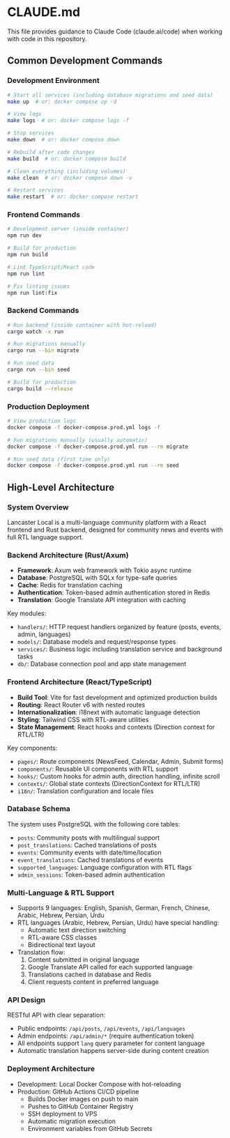 # CLAUDE.md

This file provides guidance to Claude Code (claude.ai/code) when working with code in this repository.

## Common Development Commands

### Development Environment
```bash
# Start all services (including database migrations and seed data)
make up  # or: docker compose up -d

# View logs
make logs  # or: docker compose logs -f

# Stop services
make down  # or: docker compose down

# Rebuild after code changes
make build  # or: docker compose build

# Clean everything (including volumes)
make clean  # or: docker compose down -v

# Restart services
make restart  # or: docker compose restart
```

### Frontend Commands
```bash
# Development server (inside container)
npm run dev

# Build for production
npm run build

# Lint TypeScript/React code
npm run lint

# Fix linting issues
npm run lint:fix
```

### Backend Commands
```bash
# Run backend (inside container with hot-reload)
cargo watch -x run

# Run migrations manually
cargo run --bin migrate

# Run seed data
cargo run --bin seed

# Build for production
cargo build --release
```

### Production Deployment
```bash
# View production logs
docker compose -f docker-compose.prod.yml logs -f

# Run migrations manually (usually automatic)
docker compose -f docker-compose.prod.yml run --rm migrate

# Run seed data (first time only)
docker compose -f docker-compose.prod.yml run --rm seed
```

## High-Level Architecture

### System Overview
Lancaster Local is a multi-language community platform with a React frontend and Rust backend, designed for community news and events with full RTL language support.

### Backend Architecture (Rust/Axum)
- **Framework**: Axum web framework with Tokio async runtime
- **Database**: PostgreSQL with SQLx for type-safe queries
- **Cache**: Redis for translation caching
- **Authentication**: Token-based admin authentication stored in Redis
- **Translation**: Google Translate API integration with caching

Key modules:
- `handlers/`: HTTP request handlers organized by feature (posts, events, admin, languages)
- `models/`: Database models and request/response types
- `services/`: Business logic including translation service and background tasks
- `db/`: Database connection pool and app state management

### Frontend Architecture (React/TypeScript)
- **Build Tool**: Vite for fast development and optimized production builds
- **Routing**: React Router v6 with nested routes
- **Internationalization**: i18next with automatic language detection
- **Styling**: Tailwind CSS with RTL-aware utilities
- **State Management**: React hooks and contexts (Direction context for RTL/LTR)

Key components:
- `pages/`: Route components (NewsFeed, Calendar, Admin, Submit forms)
- `components/`: Reusable UI components with RTL support
- `hooks/`: Custom hooks for admin auth, direction handling, infinite scroll
- `contexts/`: Global state contexts (DirectionContext for RTL/LTR)
- `i18n/`: Translation configuration and locale files

### Database Schema
The system uses PostgreSQL with the following core tables:
- `posts`: Community posts with multilingual support
- `post_translations`: Cached translations of posts
- `events`: Community events with date/time/location
- `event_translations`: Cached translations of events
- `supported_languages`: Language configuration with RTL flags
- `admin_sessions`: Token-based admin authentication

### Multi-Language & RTL Support
- Supports 9 languages: English, Spanish, German, French, Chinese, Arabic, Hebrew, Persian, Urdu
- RTL languages (Arabic, Hebrew, Persian, Urdu) have special handling:
  - Automatic text direction switching
  - RTL-aware CSS classes
  - Bidirectional text layout
- Translation flow:
  1. Content submitted in original language
  2. Google Translate API called for each supported language
  3. Translations cached in database and Redis
  4. Client requests content in preferred language

### API Design
RESTful API with clear separation:
- Public endpoints: `/api/posts`, `/api/events`, `/api/languages`
- Admin endpoints: `/api/admin/*` (require authentication token)
- All endpoints support `lang` query parameter for content language
- Automatic translation happens server-side during content creation

### Deployment Architecture
- Development: Local Docker Compose with hot-reloading
- Production: GitHub Actions CI/CD pipeline
  - Builds Docker images on push to main
  - Pushes to GitHub Container Registry
  - SSH deployment to VPS
  - Automatic migration execution
  - Environment variables from GitHub Secrets